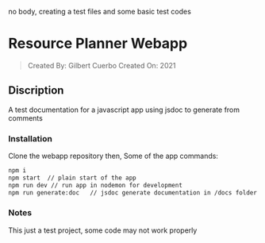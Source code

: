 no body, creating a test files and some basic test codes

# Resource Planner Webapp

> Created By: Gilbert Cuerbo
> Created On: 2021

## Discription
A test documentation for a javascript app using jsdoc to generate from comments

### Installation

Clone the webapp repository then,
Some of the app commands:

```sh
npm i
npm start  // plain start of the app
npm run dev // run app in nodemon for development
npm run generate:doc   // jsdoc generate documentation in /docs folder
```

### Notes
This just a test project, some code may not work properly